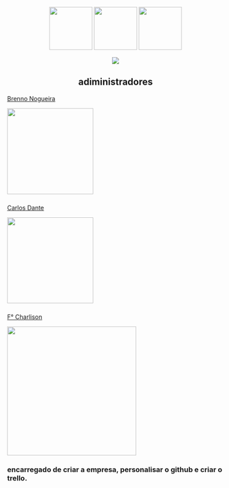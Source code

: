 <p align="center" ><img  src = "https://github.com/7oSkaaa/7oSkaaa/blob/main/Images/about_me.gif?raw=true" width = 100px>
 <img  src = "https://github.com/7oSkaaa/7oSkaaa/blob/main/Images/about_me.gif?raw=true" width = 100px>
 <img  src = "https://github.com/7oSkaaa/7oSkaaa/blob/main/Images/about_me.gif?raw=true" width = 100px>
</p>

<p align="center"> <a href="https://github.com/DenverCoder1/readme-typing-svg">
<img src="https://readme-typing-svg.herokuapp.com?font=Time+New+Roman&color=FFFFFF&size=25&center=true&vCenter=true&width=600&height=100&lines=Olá!+somos+da+company+eagles;Sejam+bem+vindos+ao+perfil+da+CyberTec!">
</a>
</p>

##

##
<h2 align = "center">adiministradores</h2>

<a href = "https://github.com/Brenno030">Brenno Nogueira</a>
<div>
 <img height="200" src="https://avatars.githubusercontent.com/u/159565883?v=4"/>
</div>
    <h3></h3>
    
<a href = "https://github.com/DantedSousa">Carlos Dante</a>
<div>
 <img height="200" src=""/>
</div>
    <h3></h3>
    
<a href = "https://github.com/charlisonsantos">F° Charlison</a>
<div>
 <img height="300" src="https://avatars.githubusercontent.com/u/159429882?v=4"/>
</div>
    <h3>encarregado de criar a empresa, personalisar o github e criar o trello.</h3>

